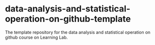 # data-analysis-and-statistical-operation-on-github-template
The template repository for the data analysis and statistical operation on github course on Learning Lab.

